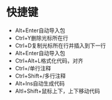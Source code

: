 # 快捷键
- Alt+Enter自动导入包<br>
- Ctrl+Y删除光标所在行<br>
- Ctrl+D复制光标所在行并插入到下一行<br>
- Alt+Enter自动导入包<br>
- Ctrl+Alt+L格式化代码，对齐<br>
- Ctrl+/单行注释<br>
- Ctrl+Shift+/多行注释<br>
- Alt+Ins自动生成代码<br>
- Altl+Shift+鼠标上下，上下移动代码<br>
